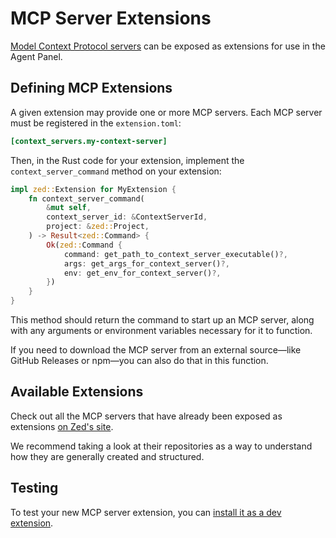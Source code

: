 # MCP Server Extensions

[Model Context Protocol servers](../ai/mcp.md) can be exposed as extensions for use in the Agent Panel.

## Defining MCP Extensions

A given extension may provide one or more MCP servers.
Each MCP server must be registered in the `extension.toml`:

```toml
[context_servers.my-context-server]
```

Then, in the Rust code for your extension, implement the `context_server_command` method on your extension:

```rust
impl zed::Extension for MyExtension {
    fn context_server_command(
        &mut self,
        context_server_id: &ContextServerId,
        project: &zed::Project,
    ) -> Result<zed::Command> {
        Ok(zed::Command {
            command: get_path_to_context_server_executable()?,
            args: get_args_for_context_server()?,
            env: get_env_for_context_server()?,
        })
    }
}
```

This method should return the command to start up an MCP server, along with any arguments or environment variables necessary for it to function.

If you need to download the MCP server from an external source—like GitHub Releases or npm—you can also do that in this function.

## Available Extensions

Check out all the MCP servers that have already been exposed as extensions [on Zed's site](https://zed.dev/extensions?filter=context-servers).

We recommend taking a look at their repositories as a way to understand how they are generally created and structured.

## Testing

To test your new MCP server extension, you can [install it as a dev extension](./developing-extensions.md#developing-an-extension-locally).
